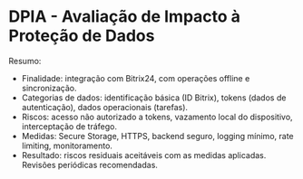 # DPIA - Avaliação de Impacto à Proteção de Dados

Resumo:
- Finalidade: integração com Bitrix24, com operações offline e sincronização.
- Categorias de dados: identificação básica (ID Bitrix), tokens (dados de autenticação), dados operacionais (tarefas).
- Riscos: acesso não autorizado a tokens, vazamento local do dispositivo, interceptação de tráfego.
- Medidas: Secure Storage, HTTPS, backend seguro, logging mínimo, rate limiting, monitoramento.
- Resultado: riscos residuais aceitáveis com as medidas aplicadas. Revisões periódicas recomendadas.